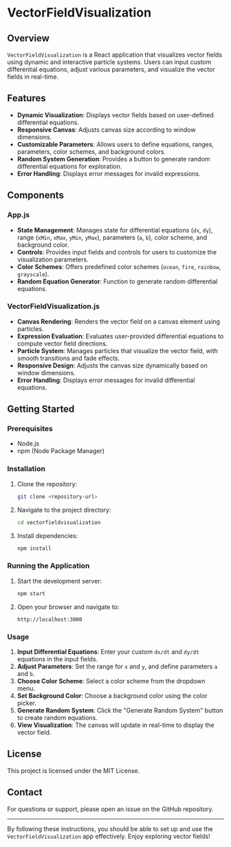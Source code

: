 # VectorFieldVisualization

## Overview
`VectorFieldVisualization` is a React application that visualizes vector fields using dynamic and interactive particle systems. Users can input custom differential equations, adjust various parameters, and visualize the vector fields in real-time.

## Features
- **Dynamic Visualization**: Displays vector fields based on user-defined differential equations.
- **Responsive Canvas**: Adjusts canvas size according to window dimensions.
- **Customizable Parameters**: Allows users to define equations, ranges, parameters, color schemes, and background colors.
- **Random System Generation**: Provides a button to generate random differential equations for exploration.
- **Error Handling**: Displays error messages for invalid expressions.

## Components
### App.js
- **State Management**: Manages state for differential equations (`dx`, `dy`), range (`xMin`, `xMax`, `yMin`, `yMax`), parameters (`a`, `b`), color scheme, and background color.
- **Controls**: Provides input fields and controls for users to customize the visualization parameters.
- **Color Schemes**: Offers predefined color schemes (`ocean`, `fire`, `rainbow`, `grayscale`).
- **Random Equation Generator**: Function to generate random differential equations.

### VectorFieldVisualization.js
- **Canvas Rendering**: Renders the vector field on a canvas element using particles.
- **Expression Evaluation**: Evaluates user-provided differential equations to compute vector field directions.
- **Particle System**: Manages particles that visualize the vector field, with smooth transitions and fade effects.
- **Responsive Design**: Adjusts the canvas size dynamically based on window dimensions.
- **Error Handling**: Displays error messages for invalid differential equations.

## Getting Started
### Prerequisites
- Node.js
- npm (Node Package Manager)

### Installation
1. Clone the repository:
   ```bash
   git clone <repository-url>
   ```
2. Navigate to the project directory:
   ```bash
   cd vectorfieldvisualization
   ```
3. Install dependencies:
   ```bash
   npm install
   ```

### Running the Application
1. Start the development server:
   ```bash
   npm start
   ```
2. Open your browser and navigate to:
   ```
   http://localhost:3000
   ```

### Usage
1. **Input Differential Equations**: Enter your custom `dx/dt` and `dy/dt` equations in the input fields.
2. **Adjust Parameters**: Set the range for `x` and `y`, and define parameters `a` and `b`.
3. **Choose Color Scheme**: Select a color scheme from the dropdown menu.
4. **Set Background Color**: Choose a background color using the color picker.
5. **Generate Random System**: Click the "Generate Random System" button to create random equations.
6. **View Visualization**: The canvas will update in real-time to display the vector field.

## License
This project is licensed under the MIT License.

## Contact
For questions or support, please open an issue on the GitHub repository.

---

By following these instructions, you should be able to set up and use the `VectorFieldVisualization` app effectively. Enjoy exploring vector fields!